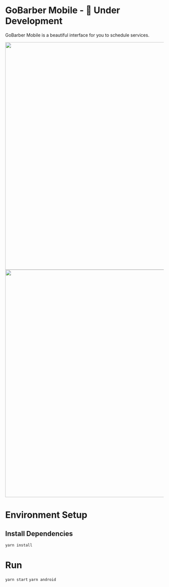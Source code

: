 # GoBarber Mobile - 🚧 Under Development

GoBarber Mobile is a beautiful interface for you to schedule services.

<div>
  <img height="720px" src="https://github.com/sergiocme/gobarber-mobile/blob/master/Screenshot1.png" />
  <img height="720px" src="https://github.com/sergiocme/gobarber-mobile/blob/master/Screenshot2.png" />
</div>

# Environment Setup

## Install Dependencies
`yarn install`

# Run

`yarn start`
`yarn android`
